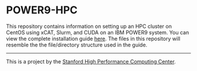 # POWER9-HPC

This repository contains information on setting up an HPC cluster on CentOS using xCAT, Slurm, and CUDA on an IBM POWER9 system. You can view the complete installation guide [here](https://github.com/stanfordhpccenter/POWER9-HPC/wiki). The files in this repository will resemble the the file/directory structure used in the guide.

---

This is a project by the [Stanford High Performance Computing Center](https://hpcc.stanford.edu).
